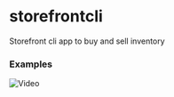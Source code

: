 # storefrontcli
Storefront cli app to buy and sell inventory


### Examples


![Video](https://drive.google.com/file/d/1tF4wU3IVOwIiSu-0v3vt7H6hL8pm5uLg/view)